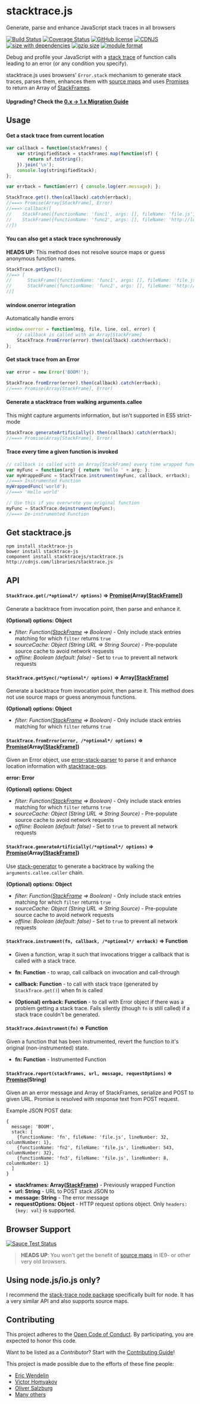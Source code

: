 # stacktrace.js
Generate, parse and enhance JavaScript stack traces in all browsers

[![Build Status](https://img.shields.io/travis/stacktracejs/stacktrace.js/master.svg?style=flat-square)](https://travis-ci.org/stacktracejs/stacktrace.js) 
[![Coverage Status](https://img.shields.io/coveralls/stacktracejs/stacktrace.js.svg?style=flat-square)](https://coveralls.io/r/stacktracejs/stacktrace.js?branch=master) 
[![GitHub license](https://img.shields.io/github/license/stacktracejs/stacktrace.js.svg?style=flat-square)](https://opensource.org/licenses/MIT)
[![CDNJS](https://img.shields.io/cdnjs/v/stacktrace.js.svg?style=flat-square)](https://cdnjs.com/libraries/stacktrace.js)
[![size with dependencies](https://img.shields.io/badge/size-29.9k-green.svg?style=flat-square)](https://github.com/stacktracejs/stacktrace.js/releases)
[![gzip size](https://img.shields.io/badge/gzipped-9.1k-green.svg?style=flat-square)](https://github.com/stacktracejs/stacktrace.js/releases)
[![module format](https://img.shields.io/badge/module%20format-umd-lightgrey.svg?style=flat-square&colorB=ff69b4)](https://github.com/stacktracejs/stacktrace.js/releases)

Debug and profile your JavaScript with a [stack trace](http://en.wikipedia.org/wiki/Stack_trace) of function calls leading to an error (or any condition you specify).

stacktrace.js uses browsers' `Error.stack` mechanism to generate stack traces, parses them, enhances them with
[source maps](http://www.html5rocks.com/en/tutorials/developertools/sourcemaps/) and uses
[Promises](https://developer.mozilla.org/en-US/docs/Web/JavaScript/Reference/Global_Objects/Promise)
to return an Array of [StackFrames](https://github.com/stacktracejs/stackframe).

#### Upgrading? Check the [0.x -> 1.x Migration Guide](https://www.stacktracejs.com/#!/docs/v0-migration-guide)

## Usage
#### Get a stack trace from current location
```js
var callback = function(stackframes) {
    var stringifiedStack = stackframes.map(function(sf) {
        return sf.toString();
    }).join('\n');
    console.log(stringifiedStack);
};

var errback = function(err) { console.log(err.message); };

StackTrace.get().then(callback).catch(errback);
//===> Promise(Array[StackFrame], Error)
//===> callback([
//    StackFrame({functionName: 'func1', args: [], fileName: 'file.js', lineNumber: 203, columnNumber: 9}), 
//    StackFrame({functionName: 'func2', args: [], fileName: 'http://localhost:3000/file.min.js', lineNumber: 1, columnNumber: 3284})
//])
```

#### You can also get a stack trace synchronously
**HEADS UP:** This method does not resolve source maps or guess anonymous function names.

```js
StackTrace.getSync();
//==> [
//      StackFrame({functionName: 'func1', args: [], fileName: 'file.js', lineNumber: 203, columnNumber: 9}), 
//      StackFrame({functionName: 'func2', args: [], fileName: 'http://localhost:3000/file.min.js', lineNumber: 1, columnNumber: 3284})
//]
```

#### window.onerror integration
Automatically handle errors
```js
window.onerror = function(msg, file, line, col, error) {
    // callback is called with an Array[StackFrame]
    StackTrace.fromError(error).then(callback).catch(errback);
};
```

#### Get stack trace from an Error
```js
var error = new Error('BOOM!');

StackTrace.fromError(error).then(callback).catch(errback);
//===> Promise(Array[StackFrame], Error)
```

#### Generate a stacktrace from walking arguments.callee
This might capture arguments information, but isn't supported in ES5 strict-mode
```js
StackTrace.generateArtificially().then(callback).catch(errback);
//===> Promise(Array[StackFrame], Error)
```

#### Trace every time a given function is invoked
```js
// callback is called with an Array[StackFrame] every time wrapped function is called
var myFunc = function(arg) { return 'Hello ' + arg; };
var myWrappedFunc = StackTrace.instrument(myFunc, callback, errback);
//===> Instrumented Function
myWrappedFunc('world');
//===> 'Hello world'

// Use this if you overwrote you original function
myFunc = StackTrace.deinstrument(myFunc);
//===> De-instrumented Function
```

## Get stacktrace.js
```
npm install stacktrace-js
bower install stacktrace-js
component install stacktracejs/stacktrace.js
http://cdnjs.com/libraries/stacktrace.js
```

## API

#### `StackTrace.get(/*optional*/ options)` => [Promise](https://developer.mozilla.org/en-US/docs/Web/JavaScript/Reference/Global_Objects/Promise)(Array[[StackFrame](https://github.com/stacktracejs/stackframe)])
Generate a backtrace from invocation point, then parse and enhance it.

**(Optional) options: Object**
* *filter: Function([StackFrame](https://github.com/stacktracejs/stackframe) => Boolean)* - Only include stack entries matching for which `filter` returns `true`
* *sourceCache: Object (String URL => String Source)* - Pre-populate source cache to avoid network requests
* *offline: Boolean (default: false)* - Set to `true` to prevent all network requests

#### `StackTrace.getSync(/*optional*/ options)` => Array[[StackFrame](https://github.com/stacktracejs/stackframe)]
Generate a backtrace from invocation point, then parse it. This method does not use source maps or guess anonymous functions.  

**(Optional) options: Object**
* *filter: Function([StackFrame](https://github.com/stacktracejs/stackframe) => Boolean)* - Only include stack entries matching for which `filter` returns `true`

#### `StackTrace.fromError(error, /*optional*/ options)` => [Promise](https://developer.mozilla.org/en-US/docs/Web/JavaScript/Reference/Global_Objects/Promise)(Array[[StackFrame](https://github.com/stacktracejs/stackframe)])
Given an Error object, use [error-stack-parser](https://github.com/stacktracejs/error-stack-parser)
to parse it and enhance location information with [stacktrace-gps](https://github.com/stacktracejs/stacktrace-gps).

**error: Error**

**(Optional) options: Object**
* *filter: Function([StackFrame](https://github.com/stacktracejs/stackframe) => Boolean)* - Only include stack entries matching for which `filter` returns `true`
* *sourceCache: Object (String URL => String Source)* - Pre-populate source cache to avoid network requests
* *offline: Boolean (default: false)* - Set to `true` to prevent all network requests

#### `StackTrace.generateArtificially(/*optional*/ options)` => [Promise](https://developer.mozilla.org/en-US/docs/Web/JavaScript/Reference/Global_Objects/Promise)(Array[[StackFrame](https://github.com/stacktracejs/stackframe)])
Use [stack-generator](https://github.com/stacktracejs/stack-generator) to generate a backtrace by walking the `arguments.callee.caller` chain.

**(Optional) options: Object**
* *filter: Function([StackFrame](https://github.com/stacktracejs/stackframe) => Boolean)* - Only include stack entries matching for which `filter` returns `true`
* *sourceCache: Object (String URL => String Source)* - Pre-populate source cache to avoid network requests
* *offline: Boolean (default: false)* - Set to `true` to prevent all network requests

#### `StackTrace.instrument(fn, callback, /*optional*/ errback)` => Function
* Given a function, wrap it such that invocations trigger a callback that is called with a stack trace.

* **fn: Function** - to wrap, call callback on invocation and call-through
* **callback: Function** - to call with stack trace (generated by `StackTrace.get()`) when fn is called
* **(Optional) errback: Function** - to call with Error object if there was a problem getting a stack trace.
Fails silently (though `fn` is still called) if a stack trace couldn't be generated.

#### `StackTrace.deinstrument(fn)` => Function
Given a function that has been instrumented, revert the function to it's original (non-instrumented) state.

* **fn: Function** - Instrumented Function

#### `StackTrace.report(stackframes, url, message, requestOptions)` => [Promise](https://developer.mozilla.org/en-US/docs/Web/JavaScript/Reference/Global_Objects/Promise)(String)
Given an an error message and Array of StackFrames, serialize and POST to given URL. Promise is resolved with response text from POST request.

Example JSON POST data:
```
{
  message: 'BOOM',
  stack: [
    {functionName: 'fn', fileName: 'file.js', lineNumber: 32, columnNumber: 1},
    {functionName: 'fn2', fileName: 'file.js', lineNumber: 543, columnNumber: 32},
    {functionName: 'fn3', fileName: 'file.js', lineNumber: 8, columnNumber: 1}
  ]
}
```

* **stackframes: Array([StackFrame](https://github.com/stacktracejs/stackframe))** - Previously wrapped Function
* **url: String** - URL to POST stack JSON to
* **message: String** - The error message
* **requestOptions: Object** - HTTP request options object. Only `headers: {key: val}` is supported.

## Browser Support
[![Sauce Test Status](https://saucelabs.com/browser-matrix/stacktracejs.svg)](https://saucelabs.com/u/stacktracejs)

> **HEADS UP**: You won't get the benefit of [source maps](http://www.html5rocks.com/en/tutorials/developertools/sourcemaps/)
in IE9- or other very old browsers.

## Using node.js/io.js only?
I recommend the [stack-trace node package](https://www.npmjs.com/package/stack-trace) specifically built for node.
It has a very similar API and also supports source maps.

## Contributing
This project adheres to the [Open Code of Conduct](http://todogroup.org/opencodeofconduct/#stacktrace.js/me@eriwen.com). By participating, you are expected to honor this code.

Want to be listed as a *Contributor*? Start with the [Contributing Guide](https://github.com/stacktracejs/stacktrace.js/blob/master/.github/CONTRIBUTING.md)!

This project is made possible due to the efforts of these fine people:

* [Eric Wendelin](https://www.eriwen.com)
* [Victor Homyakov](https://github.com/victor-homyakov)
* [Oliver Salzburg](https://github.com/oliversalzburg)
* [Many others](https://github.com/stacktracejs/stacktrace.js/graphs/contributors)
